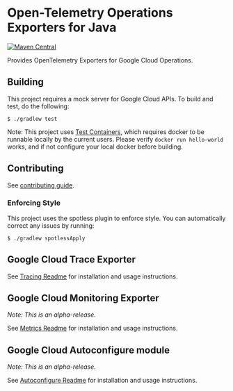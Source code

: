 # Open-Telemetry Operations Exporters for Java

[![Maven Central][maven-image]][maven-url]

Provides OpenTelemetry Exporters for Google Cloud Operations. 

## Building

This project requires a mock server for Google Cloud APIs.  To build and test, do the following:

```
$ ./gradlew test
```

Note: This project uses [Test Containers](http://testcontainers.org), which requires
docker to be runnable locally by the current users.  Please verify `docker run hello-world` works, and if not configure your local docker before building.


## Contributing

See [contributing guide](docs/contributing.md).


### Enforcing Style

This project uses the spotless plugin to enforce style.  You can automatically correct any issues by running:

```
$ ./gradlew spotlessApply
```


## Google Cloud Trace Exporter

See [Tracing Readme](exporters/trace/README.md) for installation and usage instructions.

## Google Cloud Monitoring Exporter

*Note: This is an alpha-release.*

See [Metrics Readme](exporters/metrics/README.md) for installation and usage instructions.

## Google Cloud Autoconfigure module

*Note: This is an alpha-release.*

See [Autoconfigure Readme](exporters/auto/README.md) for installation and usage instructions.


[maven-image]: https://maven-badges.herokuapp.com/maven-central/com.google.cloud.opentelemetry/exporter-trace/badge.svg
[maven-url]: https://maven-badges.herokuapp.com/maven-central/com.google.cloud.opentelemetry/exporter-trace